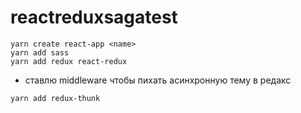 # reactreduxsagatest

```
yarn create react-app <name>
yarn add sass
yarn add redux react-redux
```

* ставлю middleware чтобы пихать асинхронную тему в редакс
```
yarn add redux-thunk
```
